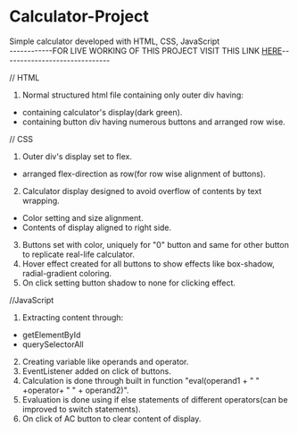 # Calculator-Project
Simple calculator developed with HTML, CSS, JavaScript </br>
------------FOR LIVE WORKING OF THIS PROJECT VISIT THIS LINK [HERE](https://calculator-project-jade.vercel.app)------------------------------

// HTML 
1. Normal structured html file containing only outer div having:
- containing calculator's display(dark green).
- containing button div having numerous buttons and arranged row wise.

// CSS
1. Outer div's display set to flex.
- arranged flex-direction as row(for row wise alignment of buttons).
2. Calculator display designed to avoid overflow of contents by text wrapping.
- Color setting and size alignment.
- Contents of display aligned to right side.
3. Buttons set with color, uniquely for "0" button and same for other button to replicate real-life calculator.
4. Hover effect created for all buttons to show effects like box-shadow, radial-gradient coloring.
5. On click setting button shadow to none for clicking effect.

//JavaScript
1. Extracting content through:
- getElementById
- querySelectorAll
2. Creating variable like operands and operator.
3. EventListener added on click of buttons.
4. Calculation is done through built in function "eval(operand1 + " " +operator+ " " + operand2)".
5. Evaluation is done using if else statements of different operators(can be improved to switch statements).
6. On click of AC button to clear content of display.
